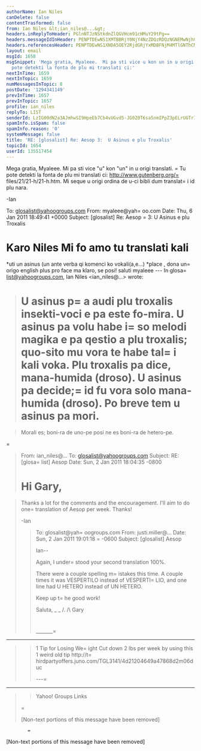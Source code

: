 ```yaml
---
authorName: Ian Niles
canDelete: false
contentTrasformed: false
from: Ian Niles &lt;ian_niles@...&gt;
headers.inReplyToHeader: PGlnNTJzNStkdnZlQGVHcm91cHMuY29tPg==
headers.messageIdInHeader: PENPTDEwNS1XMTBBRjY0NjY4NzZDQzRDQzNGNEMwNjhCMEEwQHBoeC5nYmw+
headers.referencesHeader: PENPTDEwNS1XNDA5OEY2RjdGRjYxMDBFNjM4MTlGNThCMDkwQHBoeC5nYmw+LDxpZzUyczUrZHZ2ZUBlR3JvdXBzLmNvbT4=
layout: email
msgId: 1658
msgSnippet: 'Mega gratia, Myaleee.  Mi pa sti vice u kon un in u origi translati.  Tu
  pote detekti la fonta de plu mi translati ci:'
nextInTime: 1659
nextInTopic: 1659
numMessagesInTopic: 8
postDate: '1294341149'
prevInTime: 1657
prevInTopic: 1657
profile: ian_niles
replyTo: LIST
senderId: LzIG00dN2a3AJmhwSI9HpeEb7Cb4vUGvd5-JG0Z0T6sa5nmIPpZ3pELrUGTrI4_ahSqbUhqEP_M2Mbb8p-4rl2ao3KCHvSj-
spamInfo.isSpam: false
spamInfo.reason: '0'
systemMessage: false
title: 'RE: [glosalist] Re: Aesop 3:  U Asinus e plu Troxalis'
topicId: 1654
userId: 135517454
---
```



Mega gratia, Myaleee.  Mi pa sti vice "u" kon "un" in u origi translati.  =
Tu pote detekti la fonta de plu mi translati ci:  http://www.gutenberg.org/=
files/21/21-h/21-h.htm.  Mi seque u origi ordina de u-ci bibli dum translat=
i id plu nara.
 
-Ian  
 


To: glosalist@yahoogroups.com
From: myaleee@yah=
oo.com
Date: Thu, 6 Jan 2011 18:49:41 +0000
Subject: [glosalist] Re: Aesop =
3: U Asinus e plu Troxalis


  



Karo Niles 
Mi fo amo tu translati kali
=
*uti un asinus (un ante verba qi komenci ko vokali(a,e...)
*place , dona un=
 origo english plus pro face ma klaro, se posi!
saluti
myaleee
--- In glosa=
list@yahoogroups.com, Ian Niles <ian_niles@...> wrote:
>
> 
> 
> U asinus p=
a audi plu troxalis insekti-voci e pa este fo-mira. U asinus pa volu habe i=
so melodi magika e pa qestio a plu troxalis;
> quo-sito mu vora te habe tal=
i kali voka. Plu troxalis pa dice, mana-humida (droso). U asinus pa decide;=
 id fu vora solo mana-humida (droso). 
> Po breve tem u asinus pa mori. 
> =

> Morali es; boni-ra de uno-pe posi ne es boni-ra de hetero-pe. 
> 
> 
> 
=
> From: ian_niles@...
> To: glosalist@yahoogroups.com
> Subject: RE: [glosa=
list] Aesop
> Date: Sun, 2 Jan 2011 18:04:35 -0800
> 
> 
> 
> 
> Hi Gary,
>=
 
> Thanks a lot for the comments and the encouragement. I'll aim to do one=
 translation of Aesop per week. Thanks!
> 
> -Ian 
> 
> > To: glosalist@yah=
oogroups.com
> > From: justi.miller@...
> > Date: Sun, 2 Jan 2011 19:01:18 =
-0600
> > Subject: [glosalist] Aesop
> > 
> > Ian--
> > 
> > Again, I under=
stood your second translation 100%.
> > 
> > There were a couple spelling m=
istakes this time. A couple times it was
> > VESPERTILO instead of VESPERTI=
LIO, and one line had U HETERO instead of
> > UN HETERO.
> > 
> > Keep up t=
he good work!
> > 
> > Saluta,
> > _ _
> > /.
> > /\ Gary
> > #
> > _______=
___________________________________________________
> > 1 Tip for Losing We=
ight
> > Cut down 2 lbs per week by using this 1 weird old tip
> > http://t=
hirdpartyoffers.juno.com/TGL3141/4d21204649a47868d2m06duc
> > 
> > 
> > ---=
---------------------------------
> > 
> > Yahoo! Groups Links
> > 
> > 
> =
> 
> 
> 
> [Non-text portions of this message have been removed]
>



 		 	=
   		  

[Non-text portions of this message have been removed]


